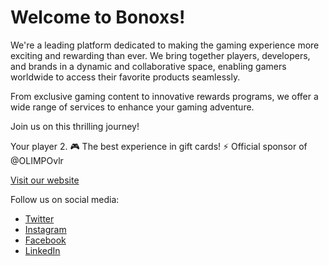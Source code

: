 # Welcome to Bonoxs!

We're a leading platform dedicated to making the gaming experience more exciting and rewarding than ever. We bring together players, developers, and brands in a dynamic and collaborative space, enabling gamers worldwide to access their favorite products seamlessly.

From exclusive gaming content to innovative rewards programs, we offer a wide range of services to enhance your gaming adventure.

Join us on this thrilling journey!

Your player 2. 🎮 The best experience in gift cards! ⚡ Official sponsor of @OLIMPOvlr

[Visit our website](https://www.bonoxs.com)


Follow us on social media:
- [Twitter](https://twitter.com/BONOXS)
- [Instagram](https://www.instagram.com/bonoxs_)
- [Facebook](https://www.facebook.com/profile.php?id=100086068956805)
- [LinkedIn](https://www.linkedin.com/company/bonoxs)

